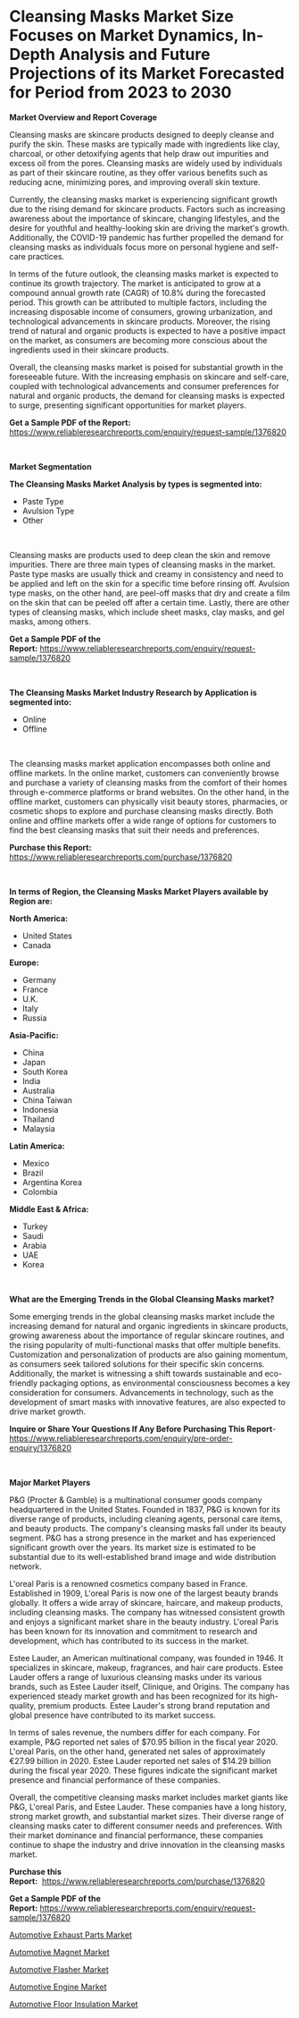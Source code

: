 <p><h1>Cleansing Masks Market Size Focuses on Market Dynamics, In-Depth Analysis and Future Projections of its Market Forecasted for Period from 2023 to 2030</h1></p><p><strong>Market Overview and Report Coverage</strong></p>
<p><p>Cleansing masks are skincare products designed to deeply cleanse and purify the skin. These masks are typically made with ingredients like clay, charcoal, or other detoxifying agents that help draw out impurities and excess oil from the pores. Cleansing masks are widely used by individuals as part of their skincare routine, as they offer various benefits such as reducing acne, minimizing pores, and improving overall skin texture.</p><p>Currently, the cleansing masks market is experiencing significant growth due to the rising demand for skincare products. Factors such as increasing awareness about the importance of skincare, changing lifestyles, and the desire for youthful and healthy-looking skin are driving the market's growth. Additionally, the COVID-19 pandemic has further propelled the demand for cleansing masks as individuals focus more on personal hygiene and self-care practices.</p><p>In terms of the future outlook, the cleansing masks market is expected to continue its growth trajectory. The market is anticipated to grow at a compound annual growth rate (CAGR) of 10.8% during the forecasted period. This growth can be attributed to multiple factors, including the increasing disposable income of consumers, growing urbanization, and technological advancements in skincare products. Moreover, the rising trend of natural and organic products is expected to have a positive impact on the market, as consumers are becoming more conscious about the ingredients used in their skincare products.</p><p>Overall, the cleansing masks market is poised for substantial growth in the foreseeable future. With the increasing emphasis on skincare and self-care, coupled with technological advancements and consumer preferences for natural and organic products, the demand for cleansing masks is expected to surge, presenting significant opportunities for market players.</p></p>
<p><strong>Get a Sample PDF of the Report:</strong> <a href="https://www.reliableresearchreports.com/enquiry/request-sample/1376820">https://www.reliableresearchreports.com/enquiry/request-sample/1376820</a></p>
<p>&nbsp;</p>
<p><strong>Market Segmentation</strong></p>
<p><strong>The Cleansing Masks Market Analysis by types is segmented into:</strong></p>
<p><ul><li>Paste Type</li><li>Avulsion Type</li><li>Other</li></ul></p>
<p>&nbsp;</p>
<p><p>Cleansing masks are products used to deep clean the skin and remove impurities. There are three main types of cleansing masks in the market. Paste type masks are usually thick and creamy in consistency and need to be applied and left on the skin for a specific time before rinsing off. Avulsion type masks, on the other hand, are peel-off masks that dry and create a film on the skin that can be peeled off after a certain time. Lastly, there are other types of cleansing masks, which include sheet masks, clay masks, and gel masks, among others.</p></p>
<p><strong>Get a Sample PDF of the Report:</strong>&nbsp;<a href="https://www.reliableresearchreports.com/enquiry/request-sample/1376820">https://www.reliableresearchreports.com/enquiry/request-sample/1376820</a></p>
<p>&nbsp;</p>
<p><strong>The Cleansing Masks Market Industry Research by Application is segmented into:</strong></p>
<p><ul><li>Online</li><li>Offline</li></ul></p>
<p>&nbsp;</p>
<p><p>The cleansing masks market application encompasses both online and offline markets. In the online market, customers can conveniently browse and purchase a variety of cleansing masks from the comfort of their homes through e-commerce platforms or brand websites. On the other hand, in the offline market, customers can physically visit beauty stores, pharmacies, or cosmetic shops to explore and purchase cleansing masks directly. Both online and offline markets offer a wide range of options for customers to find the best cleansing masks that suit their needs and preferences.</p></p>
<p><strong>Purchase this Report:</strong>&nbsp; <a href="https://www.reliableresearchreports.com/purchase/1376820">https://www.reliableresearchreports.com/purchase/1376820</a></p>
<p>&nbsp;</p>
<p><strong>In terms of Region, the Cleansing Masks Market Players available by Region are:</strong></p>
<p>
    <p> <strong> North America: </strong>
        <ul>
            <li>United States</li>
            <li>Canada</li>
        </ul>
        </p> 
    <p> <strong> Europe: </strong>
        <ul>
            <li>Germany</li>
            <li>France</li>
            <li>U.K.</li>
            <li>Italy</li>
            <li>Russia</li>
        </ul>
        </p> 
    <p> <strong> Asia-Pacific: </strong>
        <ul>
            <li>China</li>
            <li>Japan</li>
            <li>South Korea</li>
            <li>India</li>
            <li>Australia</li>
            <li>China Taiwan</li>
            <li>Indonesia</li>
            <li>Thailand</li>
            <li>Malaysia</li>
        </ul>
        </p> 
    <p> <strong> Latin America: </strong>
        <ul>
            <li>Mexico</li>
            <li>Brazil</li>
            <li>Argentina Korea</li>
            <li>Colombia</li>
        </ul>
        </p> 
    <p> <strong> Middle East & Africa: </strong>
        <ul>
            <li>Turkey</li>
            <li>Saudi</li>
            <li>Arabia</li>
            <li>UAE</li>
            <li>Korea</li>
        </ul>
    </p>
    </p>
<p>&nbsp;</p>
<p><strong>What are the Emerging Trends in the Global Cleansing Masks market?</strong></p>
<p><p>Some emerging trends in the global cleansing masks market include the increasing demand for natural and organic ingredients in skincare products, growing awareness about the importance of regular skincare routines, and the rising popularity of multi-functional masks that offer multiple benefits. Customization and personalization of products are also gaining momentum, as consumers seek tailored solutions for their specific skin concerns. Additionally, the market is witnessing a shift towards sustainable and eco-friendly packaging options, as environmental consciousness becomes a key consideration for consumers. Advancements in technology, such as the development of smart masks with innovative features, are also expected to drive market growth.</p></p>
<p><strong>Inquire or Share Your Questions If Any Before Purchasing This Report</strong>- <a href="https://www.reliableresearchreports.com/enquiry/pre-order-enquiry/1376820">https://www.reliableresearchreports.com/enquiry/pre-order-enquiry/1376820</a></p>
<p>&nbsp;</p>
<p><strong>Major Market Players</strong></p>
<p><p>P&G (Procter & Gamble) is a multinational consumer goods company headquartered in the United States. Founded in 1837, P&G is known for its diverse range of products, including cleaning agents, personal care items, and beauty products. The company's cleansing masks fall under its beauty segment. P&G has a strong presence in the market and has experienced significant growth over the years. Its market size is estimated to be substantial due to its well-established brand image and wide distribution network.</p><p>L'oreal Paris is a renowned cosmetics company based in France. Established in 1909, L'oreal Paris is now one of the largest beauty brands globally. It offers a wide array of skincare, haircare, and makeup products, including cleansing masks. The company has witnessed consistent growth and enjoys a significant market share in the beauty industry. L'oreal Paris has been known for its innovation and commitment to research and development, which has contributed to its success in the market.</p><p>Estee Lauder, an American multinational company, was founded in 1946. It specializes in skincare, makeup, fragrances, and hair care products. Estee Lauder offers a range of luxurious cleansing masks under its various brands, such as Estee Lauder itself, Clinique, and Origins. The company has experienced steady market growth and has been recognized for its high-quality, premium products. Estee Lauder's strong brand reputation and global presence have contributed to its market success.</p><p>In terms of sales revenue, the numbers differ for each company. For example, P&G reported net sales of $70.95 billion in the fiscal year 2020. L'oreal Paris, on the other hand, generated net sales of approximately €27.99 billion in 2020. Estee Lauder reported net sales of $14.29 billion during the fiscal year 2020. These figures indicate the significant market presence and financial performance of these companies.</p><p>Overall, the competitive cleansing masks market includes market giants like P&G, L'oreal Paris, and Estee Lauder. These companies have a long history, strong market growth, and substantial market sizes. Their diverse range of cleansing masks cater to different consumer needs and preferences. With their market dominance and financial performance, these companies continue to shape the industry and drive innovation in the cleansing masks market.</p></p>
<p><strong>Purchase this Report:</strong>&nbsp;&nbsp;<a href="https://www.reliableresearchreports.com/purchase/1376820">https://www.reliableresearchreports.com/purchase/1376820</a></p>
<p></p>
<p><strong>Get a Sample PDF of the Report:</strong>&nbsp;<a href="https://www.reliableresearchreports.com/enquiry/request-sample/1376820">https://www.reliableresearchreports.com/enquiry/request-sample/1376820</a></p>
<p><p><a href="https://medium.com/@entelabrahimi1961/automotive-exhaust-parts-market-size-market-outlook-and-market-forecast-2023-to-2030-898bf07a8ea0">Automotive Exhaust Parts Market</a></p><p><a href="https://medium.com/@albanaduro2018/automotive-magnet-market-exploring-market-share-market-trends-and-future-growth-bb32ad0e0b3e">Automotive Magnet Market</a></p><p><a href="https://medium.com/@dioncollins8227/automotive-flasher-market-outlook-industry-overview-and-forecast-2023-to-2030-7911851c4b02">Automotive Flasher Market</a></p><p><a href="https://medium.com/@loretadervishi2013/automotive-engine-market-research-report-its-history-and-forecast-2023-to-2030-b2df9ea66ff7">Automotive Engine Market</a></p><p><a href="https://medium.com/@minnieebert2827/automotive-floor-insulation-market-share-evolution-and-market-growth-trends-2023-2030-10c798aff589">Automotive Floor Insulation Market</a></p></p>